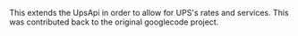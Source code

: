 
This extends the UpsApi in order to allow for UPS's rates and services.
This was contributed back to the original googlecode project.


